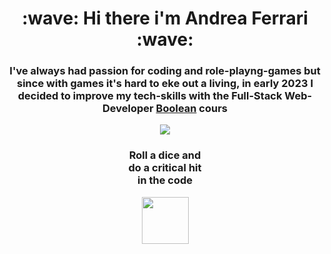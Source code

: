 <div align="center">
 
  <h1>
   :wave: Hi there i'm Andrea Ferrari :wave: 
  </h1>
  
  <h3>
    I've always had passion for coding and role-playng-games but since with games it's hard to eke out a living, in early 2023 I decided to improve my tech-skills with the Full-Stack Web-Developer
   <a href="https://boolean.careers/">Boolean</a>
    cours
  </h3>
  
  <p>
    <img src="https://skillicons.dev/icons?i=vscode,html,css,bootstrap,js,vue,nodejs,vite,scss,git,github,postman,stackoverflow,laravel,php">
  </p>

  <h3>  
    Roll a dice and
    <br>  
    do a critical hit 
    <br>
    in the code
  </h3>
  <img src="https://media.tenor.com/2wQ0Lj2L4dsAAAAd/d20-dnd.gif" width=75px>
</div>
